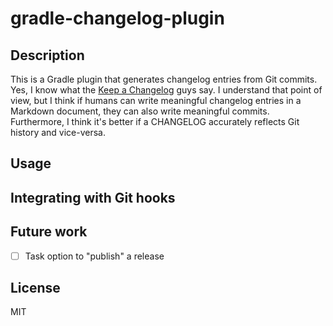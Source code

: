 # gradle-changelog-plugin

## Description

This is a Gradle plugin that generates changelog entries from Git commits. Yes, I know what the
[Keep a Changelog](https://keepachangelog.com/en/1.0.0/) guys say. I understand that point of view, but I think if
humans can write meaningful
changelog entries in a Markdown document, they can also write meaningful commits. Furthermore, I think it's
better if a CHANGELOG accurately reflects Git history and vice-versa.

## Usage

## Integrating with Git hooks

## Future work

- [ ] Task option to "publish" a release

## License

MIT
